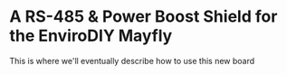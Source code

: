 # A RS-485 & Power Boost Shield for the EnviroDIY Mayfly

This is where we'll eventually describe how to use this new board
